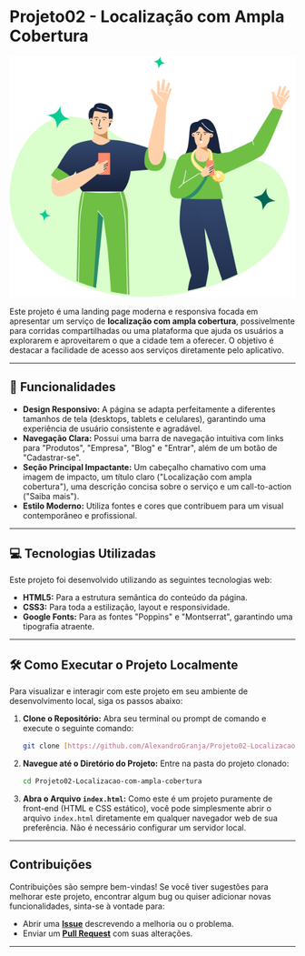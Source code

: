 # Projeto02 - Localização com Ampla Cobertura

![Casal utilizando o serviço](https://github.com/AlexandroGranja/Projeto02-Localizacao-com-ampla-cobertura/blob/master/img/foto-casal.png?raw=true)

Este projeto é uma landing page moderna e responsiva focada em apresentar um serviço de **localização com ampla cobertura**, possivelmente para corridas compartilhadas ou uma plataforma que ajuda os usuários a explorarem e aproveitarem o que a cidade tem a oferecer. O objetivo é destacar a facilidade de acesso aos serviços diretamente pelo aplicativo.

---

## 🚀 Funcionalidades

* **Design Responsivo:** A página se adapta perfeitamente a diferentes tamanhos de tela (desktops, tablets e celulares), garantindo uma experiência de usuário consistente e agradável.
* **Navegação Clara:** Possui uma barra de navegação intuitiva com links para "Produtos", "Empresa", "Blog" e "Entrar", além de um botão de "Cadastrar-se".
* **Seção Principal Impactante:** Um cabeçalho chamativo com uma imagem de impacto, um título claro ("Localização com ampla cobertura"), uma descrição concisa sobre o serviço e um call-to-action ("Saiba mais").
* **Estilo Moderno:** Utiliza fontes e cores que contribuem para um visual contemporâneo e profissional.

---

## 💻 Tecnologias Utilizadas

Este projeto foi desenvolvido utilizando as seguintes tecnologias web:

* **HTML5:** Para a estrutura semântica do conteúdo da página.
* **CSS3:** Para toda a estilização, layout e responsividade.
* **Google Fonts:** Para as fontes "Poppins" e "Montserrat", garantindo uma tipografia atraente.

---

## 🛠️ Como Executar o Projeto Localmente

Para visualizar e interagir com este projeto em seu ambiente de desenvolvimento local, siga os passos abaixo:

1.  **Clone o Repositório:**
    Abra seu terminal ou prompt de comando e execute o seguinte comando:

    ```bash
    git clone [https://github.com/AlexandroGranja/Projeto02-Localizacao-com-ampla-cobertura.git](https://github.com/AlexandroGranja/Projeto02-Localizacao-com-ampla-cobertura.git)
    ```

2.  **Navegue até o Diretório do Projeto:**
    Entre na pasta do projeto clonado:

    ```bash
    cd Projeto02-Localizacao-com-ampla-cobertura
    ```

3.  **Abra o Arquivo `index.html`:**
    Como este é um projeto puramente de front-end (HTML e CSS estático), você pode simplesmente abrir o arquivo `index.html` diretamente em qualquer navegador web de sua preferência. Não é necessário configurar um servidor local.

---

## Contribuições

Contribuições são sempre bem-vindas! Se você tiver sugestões para melhorar este projeto, encontrar algum bug ou quiser adicionar novas funcionalidades, sinta-se à vontade para:

* Abrir uma **[Issue](https://github.com/AlexandroGranja/Projeto02-Localizacao-com-ampla-cobertura/issues)** descrevendo a melhoria ou o problema.
* Enviar um **[Pull Request](https://github.com/AlexandroGranja/Projeto02-Localizacao-com-ampla-cobertura/pulls)** com suas alterações.

---
